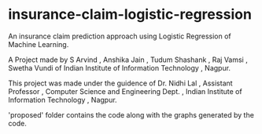 # insurance-claim-logistic-regression
An insurance claim prediction approach using Logistic Regression of Machine Learning.

A Project made by S Arvind , Anshika Jain , Tudum Shashank , Raj Vamsi , Swetha Vundi of Indian Institute of Information Technology , Nagpur.

This project was made under the guidence of Dr. Nidhi Lal , Assistant Professor , Computer Science and Engineering Dept. , Indian Institute of Information Technology , Nagpur.

'proposed' folder contains the code along with the graphs generated by the code.
